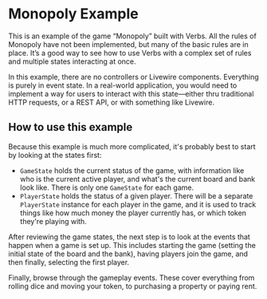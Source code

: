 # Monopoly Example

This is an example of the game “Monopoly” built with Verbs. All the rules of Monopoly
have not been implemented, but many of the basic rules are in place. It’s a good way to
see how to use Verbs with a complex set of rules and multiple states interacting at once.

In this example, there are no controllers or Livewire components. Everything is purely in
event state. In a real-world application, you would need to implement a way for users to
interact with this state—either thru traditional HTTP requests, or a REST API, or with
something like Livewire.

## How to use this example

Because this example is much more complicated, it's probably best to start by looking
at the states first:

- `GameState` holds the current status of the game, with information like who is the
  current active player, and what's the current board and bank look like. There is
  only one `GameState` for each game.
- `PlayerState` holds the status of a given player. There will be a separate `PlayerState` 
  instance for each player in the game, and it is used to track things like how much
  money the player currently has, or which token they're playing with.

After reviewing the game states, the next step is to look at the events that happen when
a game is set up. This includes starting the game (setting the initial state of the board
and the bank), having players join the game, and then finally, selecting the first player.

Finally, browse through the gameplay events. These cover everything from rolling dice and
moving your token, to purchasing a property or paying rent.
